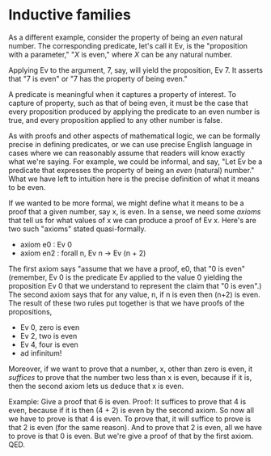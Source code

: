 # Inductive families

As a different example, consider the property of being
an *even* natural number. The corresponding predicate,
let's call it Ev, is the "proposition with a parameter,"
"_X_ is even," where _X_ can be any natural number.

Applying Ev to the argument, 7, say, will yield the
proposition, Ev 7. It asserts that "7 is even" or "7
has the property of being even."

A predicate is meaningful when it captures a property
of interest. To capture of property, such as that of
being even, it must be the case that every proposition
produced by applying the predicate to an even number is
true, and every proposition applied to any other number
is false.

As with proofs and other aspects of mathematical logic,
we can be formally precise in defining predicates, or
we can use precise English language in cases where we
can reasonably assume that readers will know exactly  
what we're saying. For example, we could be informal,
and say, "Let Ev be a predicate that expresses the
property of being an *even* (natural) number." What we
have left to intuition here is the precise definition
of what it means to be even.

If we wanted to be more formal, we might define what
it means to be a proof that a given number, say x, is
even. In a sense, we need some *axioms* that tell us
for what values of x we can produce a proof of Ev x.
Here's are two such "axioms" stated quasi-formally.

- axiom e0 : Ev 0
- axiom en2 : forall n, Ev n -> Ev (n + 2)

The first axiom says "assume that we have a proof, e0,
that "0 is even" (remember, Ev 0 is the predicate Ev
applied to the value 0 yielding the proposition Ev 0
that we understand to represent the claim that "0 is
even".) The second axiom says that for any value, n,
if n is even then (n+2) is even. The result of these
two rules put together is that we have proofs of the
propositions,

- Ev 0, zero is even
- Ev 2, two is even
- Ev 4, four is even
- ad infinitum!

Moreover, if we want to prove that a number, x, other
than zero is even, it *suffices* to prove that the
number two less than x is even, because if it is,
then the second axiom lets us deduce that x is even.

Example: Give a proof that 6 is even.
Proof: It suffices to prove that 4 is even, because if
it is then (4 + 2) is even by the second axiom. So now
all we have to prove is that 4 is even. To prove that,
it will suffice to prove is that 2 is even (for the same
reason). And to prove that 2 is even, all we have to
prove is that 0 is even. But we're give a proof of
that by the first axiom. QED.


